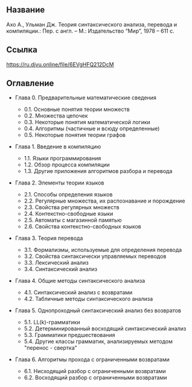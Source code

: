 ## Название
Ахо А., Ульман Дж. Теория синтаксического анализа, перевода и компиляции.: Пер. с англ. – М.: Издательство “Мир”, 1978 – 611 c.

## Ссылка
https://ru.djvu.online/file/6EVgHFQ212DcM

## Оглавление

- Глава 0. Предварительные математические сведения
    - 0.1. Основные понятия теории множеств
    - 0.2. Множества цепочек
    - 0.3. Некоторые понятия математической логики
    - 0.4. Алгоритмы (частичные и всюду определенные)
    - 0.5. Некоторые понятия теории графов

- Глава 1. Введение в компиляцию
    - 1.1. Языки программирования
    - 1.2. Обзор процесса компиляции
    - 1.3. Другие приложения алгоритмов разбора и перевода

- Глава 2. Элементы теории языков
    - 2.1. Способы определения языков
    - 2.2. Регулярные множества, их распознавание и порождение
    - 2.3. Свойства регулярных множеств
    - 2.4. Контекстно-свободные языки
    - 2.5. Автоматы с магазинной памятью
    - 2.6. Свойства контекстно-свободных языков

- Глава 3. Теория перевода
    - 3.1. Формализмы, используемые для определения перевода
    - 3.2. Свойства синтаксически управляемых переводов
    - 3.3. Лексический анализ
    - 3.4. Синтаксический анализ

- Глава 4. Общие методы синтаксического анализа
    - 4.1. Синтаксический анализ с возвратами
    - 4.2. Табличные методы синтаксического анализа

- Глава 5. Однопроходный синтаксический анализ без возвратов
    - 5.1. LL(k)-грамматики
    - 5.2. Детерминированный восходящий синтаксический анализ
    - 5.3. Грамматики предшествования
    - 5.4. Другие классы грамматик, анализируемых методом "перенос - свертка"

- Глава 6. Алгоритмы прохода с ограниченными возвратами
    - 6.1. Нисходящий разбор с ограниченными возвратами
    - 6.2. Восходящий разбор с ограниченными возвратами 
